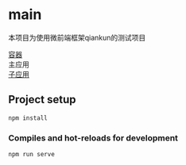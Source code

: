 # main

本项目为使用微前端框架qiankun的测试项目

[容器](https://github.com/ViavaCos/demo-qiankun)  
主应用  
[子应用](https://github.com/ViavaCos/child-a)  


## Project setup
```
npm install
```

### Compiles and hot-reloads for development
```
npm run serve
```

